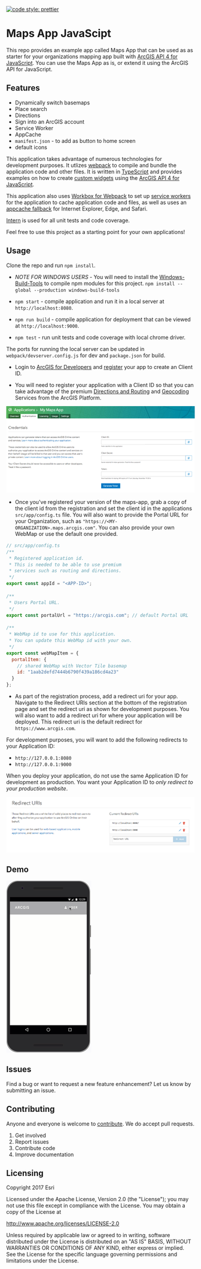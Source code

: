 [![code style: prettier](https://img.shields.io/badge/code_style-prettier-ff69b4.svg?style=flat-square)](https://github.com/prettier/prettier)


# Maps App JavaScipt

This repo provides an example app called Maps App that can be used as as starter for your organizations mapping app built with [ArcGIS API 4 for JavaScript](https://developers.arcgis.com/javascript/). You can use the Maps App as is, or extend it using the ArcGIS API for JavaScript.

## Features
 * Dynamically switch basemaps
 * Place search
 * Directions
 * Sign into an ArcGIS account
 * Service Worker
 * AppCache
 * `manifest.json` - to add as button to home screen
 * default icons

This application takes advantage of numerous technologies for development purposes. It utlizes [webpack](https://webpack.js.org/) to compile and bundle the application code and other files. It is written in [TypeScript](http://www.typescriptlang.org/) and provides examples on how to create [custom widgets](https://developers.arcgis.com/javascript/latest/guide/custom-widget/index.html) using the [ArcGIS API 4 for JavaScript](https://developers.arcgis.com/javascript/).

This application also uses [Workbox for Webpack](https://developers.google.com/web/tools/workbox/get-started/webpack) to set up [service workers](https://developer.mozilla.org/en-US/docs/Web/API/Service_Worker_API) for the application to cache application code and files, as well as uses an [appcache fallback](https://developer.mozilla.org/en-US/docs/Web/HTML/Using_the_application_cache) for Internet Explorer, Edge, and Safari.

[Intern](https://theintern.io/) is used for all unit tests and code coverage.

Feel free to use this project as a starting point for your own applications!

## Usage

Clone the repo and run `npm install`.

* _NOTE FOR WINDOWS USERS_ - You will need to install the [Windows-Build-Tools](https://github.com/felixrieseberg/windows-build-tools) to compile npm modules for this project. `npm install --global --production windows-build-tools`

* `npm start` - compile application and run it in a local server at `http://localhost:8080`.
* `npm run build` - compile application for deployment that can be viewed at `http://localhost:9000`.
* `npm test` - run unit tests and code coverage with local chrome driver.

The ports for running the local server can be updated in `webpack/devserver.config.js` for dev and `package.json` for build.

* Login to [ArcGIS for Developers](https://developers.arcgis.com/) and [register](https://developers.arcgis.com/applications/#/) your app to create an Client ID.

* You will need to register your application with a Client ID so that you can take advantage of the premium [Directions and Routing](https://developers.arcgis.com/features/directions/) and [Geocoding](https://developers.arcgis.com/features/geocoding/) Services from the ArcGIS Platform.

![](images/Register1.png)
* Once you've registered your version of the maps-app, grab a copy of the client id from the registration and set the client id in the applications `src/app/config.ts` file. You will also want to provide the Portal URL for your Organization, such as `"https://<MY-ORGANIZATION>.maps.arcgis.com"`. You can also provide your own WebMap or use the default one provided.

```js
// src/app/config.ts
/**
 * Registered application id.
 * This is needed to be able to use premium
 * services such as routing and directions.
 */
export const appId = "<APP-ID>";

/**
 * Users Portal URL.
 */
export const portalUrl = "https://arcgis.com"; // default Portal URL

/**
 * WebMap id to use for this application.
 * You can update this WebMap id with your own.
 */
export const webMapItem = {
  portalItem: {
    // shared WebMap with Vector Tile basemap
    id: "1aab2defd7444b6790f439a186cd4a23"
  }
};
```

* As part of the registration process, add a redirect uri for your app.  Navigate to the Redirect URIs section at the bottom of the registration page and set the redirect uri as shown for development purposes. You will also want to add a redirect uri for where your application will be deployed.  This redirect uri is the default redirect for `https://www.arcgis.com`.

For development purposes, you will want to add the following redirects to your Application ID:

* `http://127.0.0.1:8080`
* `http://127.0.0.1:9000`

When you deploy your application, do not use the same Application ID for development as production. You want your Application ID to _only redirect to your production website_.

![](images/Register2.png)

## Demo

![application](images/maps-app.gif)

## Issues
Find a bug or want to request a new feature enhancement?  Let us know by submitting an issue.

## Contributing
Anyone and everyone is welcome to [contribute](CONTRIBUTING.md). We do accept pull requests.

1. Get involved
2. Report issues
3. Contribute code
4. Improve documentation

## Licensing
Copyright 2017 Esri

Licensed under the Apache License, Version 2.0 (the "License"); you may not use this file except in compliance with the License. You may obtain a copy of the License at

http://www.apache.org/licenses/LICENSE-2.0

Unless required by applicable law or agreed to in writing, software distributed under the License is distributed on an "AS IS" BASIS, WITHOUT WARRANTIES OR CONDITIONS OF ANY KIND, either express or implied. See the License for the specific language governing permissions and limitations under the License.